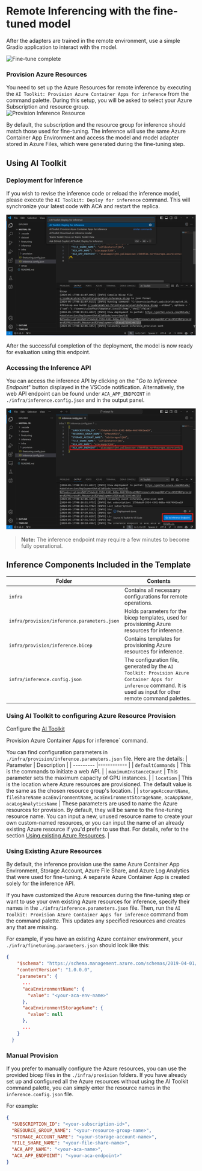 # Remote Inferencing with the fine-tuned model

After the adapters are trained in the remote environment, use a simple Gradio application to interact with the model.

![Fine-tune complete](../../imgs/03/RemoteServer/log-finetuning-res.png)

### Provision Azure Resources
You need to set up the Azure Resources for remote inference by executing the `AI Toolkit: Provision Azure Container Apps for inference` from the command palette. During this setup, you will be asked to select your Azure Subscription and resource group.  
![Provision Inference Resource](../../imgs/03/RemoteServer/command-provision-inference.png)
   
By default, the subscription and the resource group for inference should match those used for fine-tuning. The inference will use the same Azure Container App Environment and access the model and model adapter stored in Azure Files, which were generated during the fine-tuning step. 

## Using AI Toolkit 

### Deployment for Inference  
If you wish to revise the inference code or reload the inference model, please execute the `AI Toolkit: Deploy for inference` command. This will synchronize your latest code with ACA and restart the replica.  

![Deploy for inference](../../../imgs/01/03/RemoteServer/command-deploy.png)

After the successful completion of the deployment, the model is now ready for evaluation using this endpoint.

### Accessing the Inference API

You can access the inference API by clicking on the "*Go to Inference Endpoint*" button displayed in the VSCode notification. Alternatively, the web API endpoint can be found under `ACA_APP_ENDPOINT` in `./infra/inference.config.json` and in the output panel.

![App Endpoint](../../../imgs/01/03/RemoteServer/notification-deploy.png)

> **Note:** The inference endpoint may require a few minutes to become fully operational.

## Inference Components Included in the Template
 
| Folder | Contents |
| ------ |--------- |
| `infra` | Contains all necessary configurations for remote operations. |
| `infra/provision/inference.parameters.json` | Holds parameters for the bicep templates, used for provisioning Azure resources for inference. |
| `infra/provision/inference.bicep` | Contains templates for provisioning Azure resources for inference. |
| `infra/inference.config.json` |The configuration file, generated by the `AI Toolkit: Provision Azure Container Apps for inference` command. It is used as input for other remote command palettes. |

### Using AI Toolkit to configuring Azure Resource Provision
Configure the [AI Toolkit](https://marketplace.visualstudio.com/items?itemName=ms-windows-ai-studio.windows-ai-studio)

Provision Azure Container Apps for inference` command.

You can find configuration parameters in `./infra/provision/inference.parameters.json` file. Here are the details:
| Parameter | Description |
| --------- |------------ |
| `defaultCommands` | This is the commands to initiate a web API. |
| `maximumInstanceCount` | This parameter sets the maximum capacity of GPU instances. |
| `location` | This is the location where Azure resources are provisioned. The default value is the same as the chosen resource group's location. |
| `storageAccountName`, `fileShareName` `acaEnvironmentName`, `acaEnvironmentStorageName`, `acaAppName`,  `acaLogAnalyticsName` | These parameters are used to name the Azure resources for provision. By default, they will be same to the fine-tuning resource name. You can input a new, unused resource name to create your own custom-named resources, or you can input the name of an already existing Azure resource if you'd prefer to use that. For details, refer to the section [Using existing Azure Resources](#using-existing-azure-resources). |

### Using Existing Azure Resources

By default, the inference provision use the same Azure Container App Environment, Storage Account, Azure File Share, and Azure Log Analytics that were used for fine-tuning. A separate Azure Container App is created solely for the inference API. 

If you have customized the Azure resources during the fine-tuning step or want to use your own existing Azure resources for inference, specify their names in the `./infra/inference.parameters.json` file. Then, run the `AI Toolkit: Provision Azure Container Apps for inference` command from the command palette. This updates any specified resources and creates any that are missing.

For example, if you have an existing Azure container environment, your `./infra/finetuning.parameters.json` should look like this:

```json
{
    "$schema": "https://schema.management.azure.com/schemas/2019-04-01/deploymentParameters.json#",
    "contentVersion": "1.0.0.0",
    "parameters": {
      ...
      "acaEnvironmentName": {
        "value": "<your-aca-env-name>"
      },
      "acaEnvironmentStorageName": {
        "value": null
      },
      ...
    }
  }
```

### Manual Provision  
If you prefer to manually configure the Azure resources, you can use the provided bicep files in the `./infra/provision` folders. If you have already set up and configured all the Azure resources without using the AI Toolkit command palette, you can simply enter the resource names in the `inference.config.json` file.

For example:

```json
{
  "SUBSCRIPTION_ID": "<your-subscription-id>",
  "RESOURCE_GROUP_NAME": "<your-resource-group-name>",
  "STORAGE_ACCOUNT_NAME": "<your-storage-account-name>",
  "FILE_SHARE_NAME": "<your-file-share-name>",
  "ACA_APP_NAME": "<your-aca-name>",
  "ACA_APP_ENDPOINT": "<your-aca-endpoint>"
}
```
